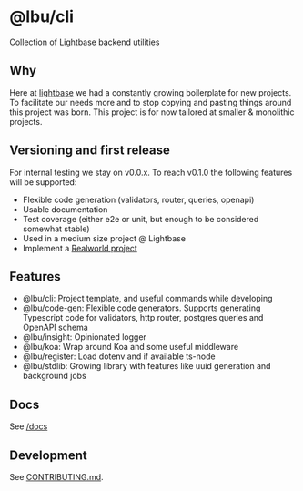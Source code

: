# @lbu/cli

Collection of Lightbase backend utilities

## Why

Here at [lightbase](https://lightbase.nl) we had a constantly growing
boilerplate for new projects. To facilitate our needs more and to stop copying
and pasting things around this project was born. This project is for now
tailored at smaller & monolithic projects.

## Versioning and first release

For internal testing we stay on v0.0.x. To reach v0.1.0 the following features
will be supported:

- Flexible code generation (validators, router, queries, openapi)
- Usable documentation
- Test coverage (either e2e or unit, but enough to be considered somewhat
  stable)
- Used in a medium size project @ Lightbase
- Implement a [Realworld project](https://github.com/gothinkster/realworld)

## Features

- @lbu/cli: Project template, and useful commands while developing
- @lbu/code-gen: Flexible code generators. Supports generating Typescript code
  for validators, http router, postgres queries and OpenAPI schema
- @lbu/insight: Opinionated logger
- @lbu/koa: Wrap around Koa and some useful middleware
- @lbu/register: Load dotenv and if available ts-node
- @lbu/stdlib: Growing library with features like uuid generation and background
  jobs

## Docs

See [/docs](/docs/README.md)

## Development

See [CONTRIBUTING.md](/CONTRIBUTING.md).
